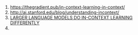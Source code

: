 
1.  https://thegradient.pub/in-context-learning-in-context/
2.  http://ai.stanford.edu/blog/understanding-incontext/
3.  [LARGER LANGUAGE MODELS DO IN-CONTEXT LEARNING DIFFERENTLY](https://arxiv.org/pdf/2303.03846.pdf)
4.  
